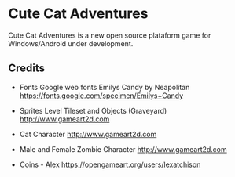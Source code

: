 # Cute Cat Adventures

Cute Cat Adventures is a new open source plataform game for Windows/Android under development.

## Credits
- Fonts
Google web fonts
Emilys Candy by Neapolitan
https://fonts.google.com/specimen/Emilys+Candy

- Sprites
Level Tileset and Objects (Graveyard)
http://www.gameart2d.com

- Cat Character
http://www.gameart2d.com

- Male and Female Zombie Character
http://www.gameart2d.com

- Coins - Alex
https://opengameart.org/users/lexatchison
